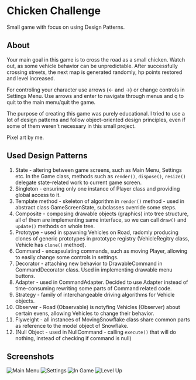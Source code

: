 # Chicken Challenge
Small game with focus on using Design Patterns.
## About
Your main goal in this game is to cross the road as a small chicken. Watch out, as some vehicle behavior can be unpredictable. After successfully crossing streets, the next map is generated randomly, hp points restored and level increased. 

For controling your character use arrows (<- and ->) or change controls in Settings Menu. Use arrows and enter to navigate through menus and q to quit to the main menu/quit the game. 

The purpose of creating this game was purely educational. I tried to use a lot of design patterns and follow object-oriented design principles, even if some of them weren't necessary in this small project.

Pixel art by me.

## Used Design Patterns
  1. State - altering between game screens, such as Main Menu, Settings etc. In the Game class, methods such as `render()`, `dispose()`, `resize()` delegate state-related work to current game screen.
  2. Singleton - ensuring only one instance of Player class and providing global access to it.
  3. Template method - skeleton of algorithm in `render()` method - used in abstract class GameScreenState, subclasses override some steps.
  4. Composite - composing drawable objects (graphics) into tree structure, all of them are implementing same interface, so we can call `draw()` and `update()` methods on whole tree.
  5. Prototype - used in spawning Vehicles on Road, radomly producing clones of generic prototypes in prototype registry (VehicleRegitry class, Vehicle has `clone()` method).
  6. Command - encapsulating commands, such as moving Player, allowing to easily change some controls in settings.
  7. Decorator - attaching new behavior to DrawableCommand in CommandDecorator class. Used in implementing drawable menu buttons.
  8. Adapter - used in CommandAdapter. Decided to use Adapter instead of time-consuming rewriting some parts of Command related code.
  9. Strategy - family of interchangeable driving algorithms for Vehicle objects.
  10. Observer - Road (Observable) is notyfing Vehicles (Observer) about certain evens, allowing Vehicles to change their behavior. 
  11. Flyweight - all instances of MovingSnowflake class share common parts as reference to the model object of Snowflake.
  12. (Null Object - used in NullCommand - calling `execute()` that will do nothing, instead of checking if command is null)
  
## Screenshots
  ![Main Menu](https://i.ibb.co/72dq2rG/in-menu1.png)
  ![Settings](https://i.ibb.co/LdJfJms/in-menu2.png)
  ![In Game](https://i.ibb.co/Qn6rbNb/in-game1.png)
  ![Level Up](https://i.ibb.co/fXR0Nd7/in-game2.png)

